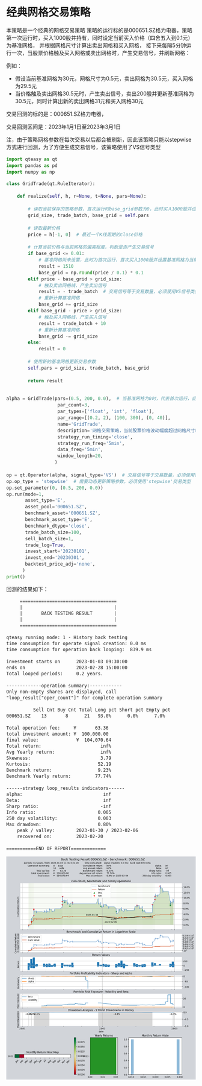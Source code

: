 # 经典网格交易策略

本策略是一个经典的网格交易策略
策略的运行标的是000651.SZ格力电器，策略第一次运行时，买入1000股并持有，同时设定当前买入价格（四舍五入到0.1元）为基准网格，
并根据网格尺寸计算出卖出网格和买入网格， 接下来每隔5分钟运行一次，当股票价格触及买入网格或卖出网格时，产生交易信号，并刷新网格：

例如：
- 假设当前基准网格为30元，网格尺寸为0.5元，卖出网格为30.5元，买入网格为29.5元
- 当价格触及卖出网格30.5元时，产生卖出信号，卖出200股并更新基准网格为30.5元，同时计算出新的卖出网格31元和买入网格30元

交易回测的标的是：000651.SZ格力电器，

交易回测区间是：2023年1月1日至2023年3月1日

注，由于策略网格参数在每次交易以后都会被刷新，因此该策略只能以stepwise方式进行回测，为了方便生成交易信号，该策略使用了VS信号类型

```python
import qteasy as qt
import pandas as pd
import numpy as np
```


```python
class GridTrade(qt.RuleIterator):
    
    def realize(self, h, r=None, t=None, pars=None):
        
        # 读取当前保存的策略参数，首次运行时base_grid参数为0，此时买入1000股并设置当前价格为基准网格
        grid_size, trade_batch, base_grid = self.pars

        # 读取最新价格
        price = h[-1, 0]  # 最近一个K线周期的close价格
        
        # 计算当前价格与当前网格的偏离程度，判断是否产生交易信号
        if base_grid <= 0.01:
            # 基准网格尚未设置，此时为首次运行，首次买入1000股并设置基准网格为当前价格（精确到0.1元）
            result = 1510
            base_grid = np.round(price / 0.1) * 0.1
        elif price - base_grid > grid_size:
            # 触及卖出网格线，产生卖出信号
            result = - trade_batch  # 交易信号等于交易数量，必须使用VS信号类型
            # 重新计算基准网格
            base_grid += grid_size 
        elif base_grid - price > grid_size:
            # 触及买入网格线，产生买入信号
            result = trade_batch + 10
            # 重新计算基准网格
            base_grid -= grid_size
        else:
            result = 0
        
        # 使用新的基准网格更新交易参数
        self.pars = grid_size, trade_batch, base_grid
        
        return result
            
```


```python
alpha = GridTrade(pars=(0.5, 200, 0.0),  # 当基准网格为0时，代表首次运行，此时买入1000股，并设置当前价为基准网格
                   par_count=3,
                   par_types=['float', 'int', 'float'],
                   par_range=[(0.2, 2), (100, 300), (0, 40)],
                   name='GridTrade',
                   description='网格交易策略，当前股票价格波动幅度超过网格尺寸时，产生卖出或买入交易信号，并更新网格',
                   strategy_run_timing='close',
                   strategy_run_freq='5min',
                   data_freq='5min',
                   window_length=20,
                  ) 

op = qt.Operator(alpha, signal_type='VS')  # 交易信号等于交易数量，必须使用VS信号类型
op.op_type = 'stepwise'  # 需要动态更新策略参数，必须使用'stepwise'交易类型
op.set_parameter(0, (0.5, 200, 0.0))
op.run(mode=1,
       asset_type='E',
       asset_pool='000651.SZ',
       benchmark_asset='000651.SZ',
       benchmark_asset_type='E',
       benchmark_dtype='close',
       trade_batch_size=100,
       sell_batch_size=1,
       trade_log=True,
       invest_start='20230101',
       invest_end='20230301',
       backtest_price_adj='none',
      )
print()
```
回测的结果如下：
    
         ====================================
         |                                  |
         |       BACK TESTING RESULT        |
         |                                  |
         ====================================
    
    qteasy running mode: 1 - History back testing
    time consumption for operate signal creation: 0.0 ms
    time consumption for operation back looping:  839.9 ms
    
    investment starts on      2023-01-03 09:30:00
    ends on                   2023-02-28 15:00:00
    Total looped periods:     0.2 years.
    
    -------------operation summary:------------
    Only non-empty shares are displayed, call 
    "loop_result["oper_count"]" for complete operation summary
    
              Sell Cnt Buy Cnt Total Long pct Short pct Empty pct
    000651.SZ    13       8      21   93.0%      0.0%      7.0%   
    
    Total operation fee:     ¥       63.36
    total investment amount: ¥  100,000.00
    final value:              ¥  104,070.64
    Total return:                      inf% 
    Avg Yearly return:                 inf%
    Skewness:                          3.79
    Kurtosis:                         52.19
    Benchmark return:                 9.23% 
    Benchmark Yearly return:         77.74%
    
    ------strategy loop_results indicators------ 
    alpha:                              inf
    Beta:                               inf
    Sharp ratio:                       -inf
    Info ratio:                       0.005
    250 day volatility:               0.003
    Max drawdown:                     0.80% 
        peak / valley:        2023-01-30 / 2023-02-06
        recovered on:         2023-02-20
    
    ===========END OF REPORT=============
    



    
![png](img/output_13_1.png)
    


    



```python

```
